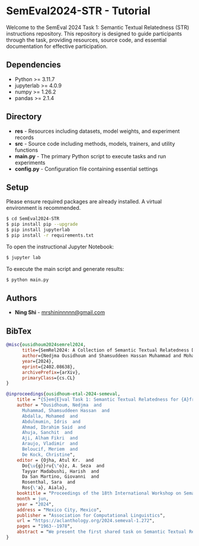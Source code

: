 # SemEval2024-STR - Tutorial
Welcome to the SemEval 2024 Task 1: Semantic Textual Relatedness (STR) instructions repository. This repository is designed to guide participants through the task, providing resources, source code, and essential documentation for effective participation.

## Dependencies
+ Python >= 3.11.7
+ jupyterlab >= 4.0.9
+ numpy >= 1.26.2
+ pandas >= 2.1.4

## Directory
+ **res** - Resources including datasets, model weights, and experiment records
+ **src** - Source code including methods, models, trainers, and utility functions
+ **main.py** - The primary Python script to execute tasks and run experiments
+ **config.py** - Configuration file containing essential settings

## Setup
Please ensure required packages are already installed. A virtual environment is recommended.
```sh
$ cd SemEval2024-STR
$ pip install pip --upgrade
$ pip install jupyterlab
$ pip install -r requirements.txt
```
To open the instructional Jupyter Notebook:
```sh
$ jupyter lab
```
To execute the main script and generate results:
```sh
$ python main.py
```

## Authors
* **Ning Shi** - mrshininnnnn@gmail.com

## BibTex
```bibtex
@misc{ousidhoum2024semrel2024,
      title={SemRel2024: A Collection of Semantic Textual Relatedness Datasets for 14 Languages}, 
      author={Nedjma Ousidhoum and Shamsuddeen Hassan Muhammad and Mohamed Abdalla and Idris Abdulmumin and Ibrahim Said Ahmad and Sanchit Ahuja and Alham Fikri Aji and Vladimir Araujo and Abinew Ali Ayele and Pavan Baswani and Meriem Beloucif and Chris Biemann and Sofia Bourhim and Christine De Kock and Genet Shanko Dekebo and Oumaima Hourrane and Gopichand Kanumolu and Lokesh Madasu and Samuel Rutunda and Manish Shrivastava and Thamar Solorio and Nirmal Surange and Hailegnaw Getaneh Tilaye and Krishnapriya Vishnubhotla and Genta Winata and Seid Muhie Yimam and Saif M. Mohammad},
      year={2024},
      eprint={2402.08638},
      archivePrefix={arXiv},
      primaryClass={cs.CL}
}

@inproceedings{ousidhoum-etal-2024-semeval,
    title = "{S}em{E}val Task 1: Semantic Textual Relatedness for {A}frican and {A}sian Languages",
    author = "Ousidhoum, Nedjma  and
      Muhammad, Shamsuddeen Hassan  and
      Abdalla, Mohamed  and
      Abdulmumin, Idris  and
      Ahmad, Ibrahim Said  and
      Ahuja, Sanchit  and
      Aji, Alham Fikri  and
      Araujo, Vladimir  and
      Beloucif, Meriem  and
      De Kock, Christine",
    editor = {Ojha, Atul Kr.  and
      Do{\u{g}}ru{\"o}z, A. Seza  and
      Tayyar Madabushi, Harish  and
      Da San Martino, Giovanni  and
      Rosenthal, Sara  and
      Ros{\'a}, Aiala},
    booktitle = "Proceedings of the 18th International Workshop on Semantic Evaluation (SemEval-2024)",
    month = jun,
    year = "2024",
    address = "Mexico City, Mexico",
    publisher = "Association for Computational Linguistics",
    url = "https://aclanthology.org/2024.semeval-1.272",
    pages = "1963--1978",
    abstract = "We present the first shared task on Semantic Textual Relatedness (STR). While earlier shared tasks primarily focused on semantic similarity, we instead investigate the broader phenomenon of semantic relatedness across 14 languages: Afrikaans, Algerian Arabic, Amharic, English, Hausa, Hindi, Indonesian, Kinyarwanda, Marathi, Moroccan Arabic, Modern Standard Arabic, Punjabi, Spanish, and Telugu. These languages originate from five distinct language families and are predominantly spoken in Africa and Asia {--} regions characterised by the relatively limited availability of NLP resources. Each instance in the datasets is a sentence pair associated with a score that represents the degree of semantic textual relatedness between the two sentences. Participating systems were asked to rank sentence pairs by their closeness in meaning (i.e., their degree of semantic relatedness) in the 14 languages in three main tracks: (a) supervised, (b) unsupervised, and (c) crosslingual. The task attracted 163 participants. We received 70 submissions in total (across all tasks) from 51 different teams, and 38 system description papers. We report on the best-performing systems as well as the most common and the most effective approaches for the three different tracks.",
}
```